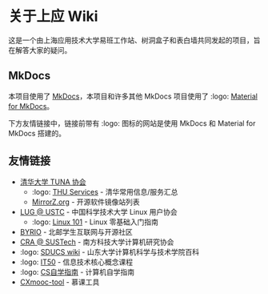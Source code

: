 # 关于上应 Wiki

这是一个由上海应用技术大学易班工作站、树洞盒子和表白墙共同发起的项目，旨在解答大家的疑问。

## MkDocs

本项目使用了 [MkDocs](https://www.mkdocs.org/)，本项目和许多其他 MkDocs 项目使用了
:logo: [Material for MkDocs](https://squidfunk.github.io/mkdocs-material/)。

下方友情链接中，链接前带有 :logo: 图标的网站是使用 MkDocs 和 Material for MkDocs 搭建的。

## 友情链接

- [清华大学 TUNA 协会](https://tuna.moe/)
	- :logo: [THU Services](https://thu.services/) - 清华常用信息/服务汇总
	- [MirrorZ.org](https://mirrorz.org/) - 开源软件镜像站列表
- [LUG @ USTC](https://lug.ustc.edu.cn/) - 中国科学技术大学 Linux 用户协会
	- :logo: [Linux 101](https://101.lug.ustc.edu.cn/) - Linux 零基础入门指南
- [BYRIO](https://byrio.org/) - 北邮学生互联网与开源社区
- [CRA @ SUSTech](https://www.cra.moe/) - 南方科技大学计算机研究协会
- :logo: [SDUCS wiki](https://sducs.wiki/) - 山东大学计算机科学与技术学院百科
- :logo: [IT50](https://it50.org/zh-Hans/) - 信息技术核心概念课程
- :logo: [CS自学指南](https://csdiy.wiki/) - 计算机自学指南
- [CXmooc-tool](https://cx.icodef.com/) - 慕课工具

